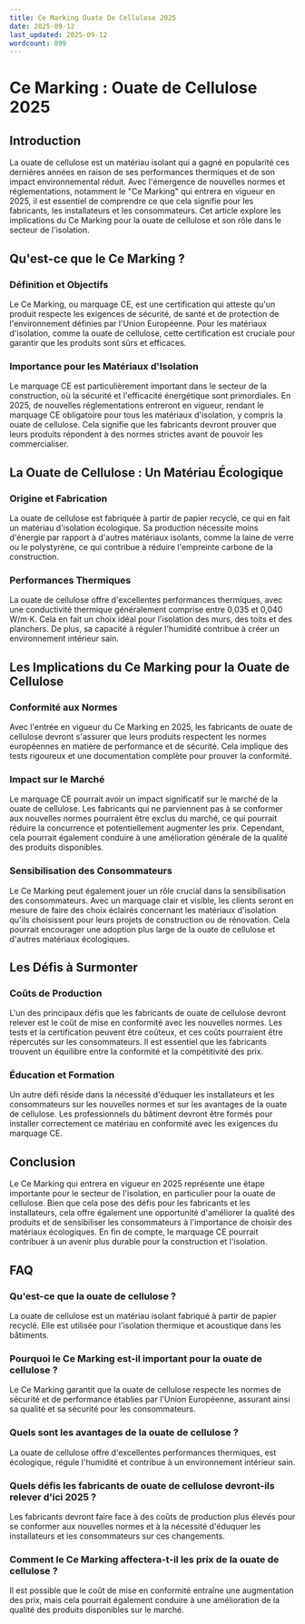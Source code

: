 ```yaml
---
title: Ce Marking Ouate De Cellulose 2025
date: 2025-09-12
last_updated: 2025-09-12
wordcount: 899
---
```


# Ce Marking : Ouate de Cellulose 2025

## Introduction

La ouate de cellulose est un matériau isolant qui a gagné en popularité ces dernières années en raison de ses performances thermiques et de son impact environnemental réduit. Avec l'émergence de nouvelles normes et réglementations, notamment le "Ce Marking" qui entrera en vigueur en 2025, il est essentiel de comprendre ce que cela signifie pour les fabricants, les installateurs et les consommateurs. Cet article explore les implications du Ce Marking pour la ouate de cellulose et son rôle dans le secteur de l'isolation.

## Qu'est-ce que le Ce Marking ?

### Définition et Objectifs

Le Ce Marking, ou marquage CE, est une certification qui atteste qu'un produit respecte les exigences de sécurité, de santé et de protection de l'environnement définies par l'Union Européenne. Pour les matériaux d'isolation, comme la ouate de cellulose, cette certification est cruciale pour garantir que les produits sont sûrs et efficaces.

### Importance pour les Matériaux d'Isolation

Le marquage CE est particulièrement important dans le secteur de la construction, où la sécurité et l'efficacité énergétique sont primordiales. En 2025, de nouvelles réglementations entreront en vigueur, rendant le marquage CE obligatoire pour tous les matériaux d'isolation, y compris la ouate de cellulose. Cela signifie que les fabricants devront prouver que leurs produits répondent à des normes strictes avant de pouvoir les commercialiser.

## La Ouate de Cellulose : Un Matériau Écologique

### Origine et Fabrication

La ouate de cellulose est fabriquée à partir de papier recyclé, ce qui en fait un matériau d'isolation écologique. Sa production nécessite moins d'énergie par rapport à d'autres matériaux isolants, comme la laine de verre ou le polystyrène, ce qui contribue à réduire l'empreinte carbone de la construction.

### Performances Thermiques

La ouate de cellulose offre d'excellentes performances thermiques, avec une conductivité thermique généralement comprise entre 0,035 et 0,040 W/m·K. Cela en fait un choix idéal pour l'isolation des murs, des toits et des planchers. De plus, sa capacité à réguler l'humidité contribue à créer un environnement intérieur sain.

## Les Implications du Ce Marking pour la Ouate de Cellulose

### Conformité aux Normes

Avec l'entrée en vigueur du Ce Marking en 2025, les fabricants de ouate de cellulose devront s'assurer que leurs produits respectent les normes européennes en matière de performance et de sécurité. Cela implique des tests rigoureux et une documentation complète pour prouver la conformité.

### Impact sur le Marché

Le marquage CE pourrait avoir un impact significatif sur le marché de la ouate de cellulose. Les fabricants qui ne parviennent pas à se conformer aux nouvelles normes pourraient être exclus du marché, ce qui pourrait réduire la concurrence et potentiellement augmenter les prix. Cependant, cela pourrait également conduire à une amélioration générale de la qualité des produits disponibles.

### Sensibilisation des Consommateurs

Le Ce Marking peut également jouer un rôle crucial dans la sensibilisation des consommateurs. Avec un marquage clair et visible, les clients seront en mesure de faire des choix éclairés concernant les matériaux d'isolation qu'ils choisissent pour leurs projets de construction ou de rénovation. Cela pourrait encourager une adoption plus large de la ouate de cellulose et d'autres matériaux écologiques.

## Les Défis à Surmonter

### Coûts de Production

L'un des principaux défis que les fabricants de ouate de cellulose devront relever est le coût de mise en conformité avec les nouvelles normes. Les tests et la certification peuvent être coûteux, et ces coûts pourraient être répercutés sur les consommateurs. Il est essentiel que les fabricants trouvent un équilibre entre la conformité et la compétitivité des prix.

### Éducation et Formation

Un autre défi réside dans la nécessité d'éduquer les installateurs et les consommateurs sur les nouvelles normes et sur les avantages de la ouate de cellulose. Les professionnels du bâtiment devront être formés pour installer correctement ce matériau en conformité avec les exigences du marquage CE.

## Conclusion

Le Ce Marking qui entrera en vigueur en 2025 représente une étape importante pour le secteur de l'isolation, en particulier pour la ouate de cellulose. Bien que cela pose des défis pour les fabricants et les installateurs, cela offre également une opportunité d'améliorer la qualité des produits et de sensibiliser les consommateurs à l'importance de choisir des matériaux écologiques. En fin de compte, le marquage CE pourrait contribuer à un avenir plus durable pour la construction et l'isolation.

## FAQ

### Qu'est-ce que la ouate de cellulose ?

La ouate de cellulose est un matériau isolant fabriqué à partir de papier recyclé. Elle est utilisée pour l'isolation thermique et acoustique dans les bâtiments.

### Pourquoi le Ce Marking est-il important pour la ouate de cellulose ?

Le Ce Marking garantit que la ouate de cellulose respecte les normes de sécurité et de performance établies par l'Union Européenne, assurant ainsi sa qualité et sa sécurité pour les consommateurs.

### Quels sont les avantages de la ouate de cellulose ?

La ouate de cellulose offre d'excellentes performances thermiques, est écologique, régule l'humidité et contribue à un environnement intérieur sain.

### Quels défis les fabricants de ouate de cellulose devront-ils relever d'ici 2025 ?

Les fabricants devront faire face à des coûts de production plus élevés pour se conformer aux nouvelles normes et à la nécessité d'éduquer les installateurs et les consommateurs sur ces changements.

### Comment le Ce Marking affectera-t-il les prix de la ouate de cellulose ?

Il est possible que le coût de mise en conformité entraîne une augmentation des prix, mais cela pourrait également conduire à une amélioration de la qualité des produits disponibles sur le marché.